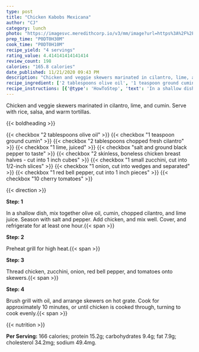 ```yaml
---
type: post
title: "Chicken Kabobs Mexicana"
author: "CJ"
category: lunch
photo: "https://imagesvc.meredithcorp.io/v3/mm/image?url=https%3A%2F%2Fimages.media-allrecipes.com%2Fuserphotos%2F666813.jpg"
prep_time: "P0DT0H30M"
cook_time: "P0DT0H10M"
recipe_yield: "4 servings"
rating_value: 4.414141414141414
review_count: 198
calories: "165.8 calories"
date_published: 11/21/2020 09:43 PM
description: "Chicken and veggie skewers marinated in cilantro, lime, and cumin. Serve with rice, salsa, and warm tortillas."
recipe_ingredient: ['2 tablespoons olive oil', '1 teaspoon ground cumin', '2 tablespoons chopped fresh cilantro', '1 lime, juiced', 'salt and ground black pepper to taste', '2 skinless, boneless chicken breast halves - cut into 1 inch cubes', '1 small zucchini, cut into 1/2-inch slices', '1 onion, cut into wedges and separated', '1 red bell pepper, cut into 1 inch pieces', '10 cherry tomatoes']
recipe_instructions: [{'@type': 'HowToStep', 'text': 'In a shallow dish, mix together olive oil, cumin, chopped cilantro, and lime juice. Season with salt and pepper. Add chicken, and mix well. Cover, and refrigerate for at least one hour.\n'}, {'@type': 'HowToStep', 'text': 'Preheat grill for high heat.\n'}, {'@type': 'HowToStep', 'text': 'Thread chicken, zucchini, onion, red bell pepper, and tomatoes onto skewers.\n'}, {'@type': 'HowToStep', 'text': 'Brush grill with oil, and arrange skewers on hot grate. Cook for approximately 10 minutes, or until chicken is cooked through, turning to cook evenly.\n'}]
---
```


Chicken and veggie skewers marinated in cilantro, lime, and cumin. Serve with rice, salsa, and warm tortillas. 

{{< boldheading >}}

{{< checkbox "2 tablespoons olive oil" >}}
{{< checkbox "1 teaspoon ground cumin" >}}
{{< checkbox "2 tablespoons chopped fresh cilantro" >}}
{{< checkbox "1  lime, juiced" >}}
{{< checkbox "salt and ground black pepper to taste" >}}
{{< checkbox "2  skinless, boneless chicken breast halves - cut into 1 inch cubes" >}}
{{< checkbox "1 small zucchini, cut into 1/2-inch slices" >}}
{{< checkbox "1  onion, cut into wedges and separated" >}}
{{< checkbox "1  red bell pepper, cut into 1 inch pieces" >}}
{{< checkbox "10  cherry tomatoes" >}}


{{< direction >}}

**Step: 1**

In a shallow dish, mix together olive oil, cumin, chopped cilantro, and lime juice. Season with salt and pepper. Add chicken, and mix well. Cover, and refrigerate for at least one hour.{{< span >}}

**Step: 2**

Preheat grill for high heat.{{< span >}}

**Step: 3**

Thread chicken, zucchini, onion, red bell pepper, and tomatoes onto skewers.{{< span >}}

**Step: 4**

Brush grill with oil, and arrange skewers on hot grate. Cook for approximately 10 minutes, or until chicken is cooked through, turning to cook evenly.{{< span >}}

{{< nutrition >}}

**Per Serving:** 166 calories; protein 15.2g; carbohydrates 9.4g; fat 7.9g; cholesterol 34.2mg; sodium 49.4mg.